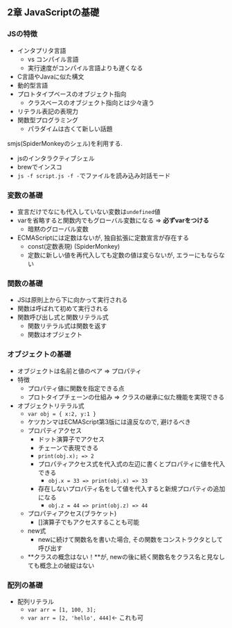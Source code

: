 ## 2章 JavaScriptの基礎
### JSの特徴
- インタプリタ言語
  - vs コンパイル言語
  - 実行速度がコンパイル言語よりも遅くなる
- C言語やJavaに似た構文
- 動的型言語
- プロトタイプベースのオブジェクト指向
  - クラスベースのオブジェクト指向とは少々違う
- リテラル表記の表現力
- 関数型プログラミング
  - パラダイムは古くて新しい話題

smjs(SpiderMonkeyのシェル)を利用する.
- jsのインタラクティブシェル
- brewでインスコ
- ```js -f script.js -f -```でファイルを読み込み対話モード

### 変数の基礎
- 宣言だけでなにも代入していない変数は```undefined```値
- varを省略すると関数内でもグローバル変数になる => **必ずvarをつける**
  - 暗黙のグローバル変数
- ECMAScriptには定数はないが, 独自拡張に定数宣言が存在する
  - const(定数表現) (SpiderMonkey)
  - 定数に新しい値を再代入しても定数の値は変らないが, エラーにもならない

### 関数の基礎
- JSは原則上から下に向かって実行される
- 関数は呼ばれて初めて実行される
- 関数呼び出し式と関数リテラル式
  - 関数リテラル式は関数を返す
  - 関数はオブジェクト
### オブジェクトの基礎
- オブジェクトは名前と値のペア => プロパティ
- 特徴
  - プロパティ値に関数を指定できる点
  - プロトタイプチェーンの仕組み => クラスの継承に似た機能を実現できる
- オブジェクトリテラル式
  - ```var obj = { x:2, y:1 }```
  - ケツカンマはECMAScript第3版には違反なので, 避けるべき
  - プロパティアクセス
    - ドット演算子でアクセス
    - チェーンで表現できる
    - ```print(obj.x); => 2```
    - プロパティアクセス式を代入式の左辺に書くとプロパティに値を代入できる
      - ```obj.x = 33 => print(obj.x) => 33```
    - 存在しないプロパティ名をして値を代入すると新規プロパティの追加になる
      - ```obj.z = 44 => print(obj.z) => 44```
  - プロパティアクセス(ブラケット)
    - []演算子でもアクセスすることも可能
  - new式
    - newに続けて関数名を書いた場合, その関数をコンストラクタとして呼び出す
  - **クラスの概念はない！**が, newの後に続く関数名をクラス名と見なしても概念上の破綻はない

### 配列の基礎
- 配列リテラル
  - ```var arr = [1, 100, 3];```
  - ```var arr = [2, 'hello', 444]```← これも可






